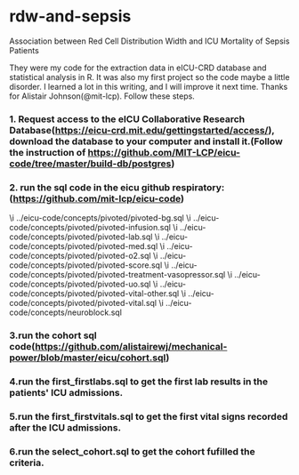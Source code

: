 # rdw-and-sepsis
Association between Red Cell Distribution Width and ICU Mortality of Sepsis Patients

They were my code for the extraction data in eICU-CRD database and statistical analysis in R. It was also my first project so the code maybe a little disorder. I learned a lot in this writing, and I will improve it next time.
Thanks for Alistair Johnson(@mit-lcp).
Follow these steps.

### 1. Request access to the eICU Collaborative Research Database(https://eicu-crd.mit.edu/gettingstarted/access/), download the database to your computer and install it.(Follow the instruction of https://github.com/MIT-LCP/eicu-code/tree/master/build-db/postgres)

### 2. run the sql code in the eicu github respiratory:(https://github.com/mit-lcp/eicu-code)
\i ../eicu-code/concepts/pivoted/pivoted-bg.sql
\i ../eicu-code/concepts/pivoted/pivoted-infusion.sql
\i ../eicu-code/concepts/pivoted/pivoted-lab.sql
\i ../eicu-code/concepts/pivoted/pivoted-med.sql
\i ../eicu-code/concepts/pivoted/pivoted-o2.sql
\i ../eicu-code/concepts/pivoted/pivoted-score.sql
\i ../eicu-code/concepts/pivoted/pivoted-treatment-vasopressor.sql
\i ../eicu-code/concepts/pivoted/pivoted-uo.sql
\i ../eicu-code/concepts/pivoted/pivoted-vital-other.sql
\i ../eicu-code/concepts/pivoted/pivoted-vital.sql
\i ../eicu-code/concepts/neuroblock.sql

### 3.run the cohort sql code(https://github.com/alistairewj/mechanical-power/blob/master/eicu/cohort.sql)

### 4.run the first_firstlabs.sql to get the first lab results in the patients' ICU admissions.

### 5.run the first_firstvitals.sql to get the first vital signs recorded after the ICU admissions.

### 6.run the select_cohort.sql to get the cohort fufilled the criteria.

